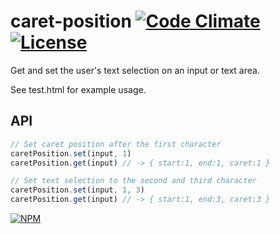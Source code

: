 caret-position [![Code Climate](https://codeclimate.com/github/marcuswestin/Caret-position/badges/gpa.svg)](https://codeclimate.com/github/marcuswestin/Caret-position) [![License](http://img.shields.io/:license-mit-blue.svg)](/LICENSE)
==============

Get and set the user's text selection on an input or text area.

See test.html for example usage.

API
---

```js
// Set caret position after the first character
caretPosition.set(input, 1)
caretPosition.get(input) // -> { start:1, end:1, caret:1 }

// Set text selection to the second and third character
caretPosition.set(input, 1, 3)
caretPosition.get(input) // -> { start:1, end:3, caret:3 }
```

[![NPM](https://nodei.co/npm/caret-position.png?downloads=true&downloadRank=true&stars=true)](https://nodei.co/npm/caret-position/)